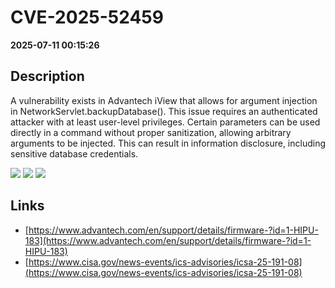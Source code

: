 # CVE-2025-52459

**2025-07-11 00:15:26**

## Description
A vulnerability exists in Advantech iView that allows for argument 
injection in NetworkServlet.backupDatabase(). This issue requires an 
authenticated attacker with at least user-level privileges. Certain 
parameters can be used directly in a command without proper 
sanitization, allowing arbitrary arguments to be injected. This can 
result in information disclosure, including sensitive database 
credentials.

![](https://img.shields.io/static/v1?label=Score&message=7.1&color=red)
![](https://img.shields.io/static/v1?label=Severity&message=HIGH&color=red)
![](https://img.shields.io/static/v1?label=CWE&message=SQL&color=green)

## Links
- [https://www.advantech.com/en/support/details/firmware-?id=1-HIPU-183](https://www.advantech.com/en/support/details/firmware-?id=1-HIPU-183)
- [https://www.cisa.gov/news-events/ics-advisories/icsa-25-191-08](https://www.cisa.gov/news-events/ics-advisories/icsa-25-191-08)
